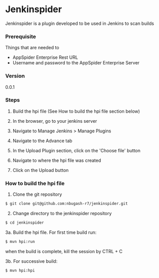 # Jenkinspider
Jenkinspider is a plugin developed to be used in Jenkins to scan builds

### Prerequisite
Things that are needed to
* AppSpider Enterprise Rest URL
* Username and password to the AppSpider Enterprise Server

### Version
0.0.1

### Steps
1. Build the hpi file (See How to build the hpi file section below)

2. In the browser, go to your jenkins server

3. Navigate to Manage Jenkins > Manage Plugins 

4. Navigate to the Advance tab

5. In the Upload Plugin section, click on the 'Choose file' button

6. Navigate to where the hpi file was created

7. Click on the Upload button

### How to build the hpi file
1. Clone the git repository
```sh
$ git clone git@github.com:nbugash-r7/jenkinspider.git
```

2. Change directory to the jenkinspider repository
```sh
$ cd jenkinspider
```

3a. Build the hpi file. For first time build run: 
```sh
$ mvn hpi:run
```
when the build is complete, kill the session by CTRL + C

3b. For successive build:
```sh
$ mvn hpi:hpi
```
